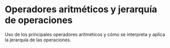 # Operadores aritméticos y jerarquía de operaciones

Uso de los principales operadores aritméticos y cómo se interpreta y aplica la jerarquía de las operaciones.
